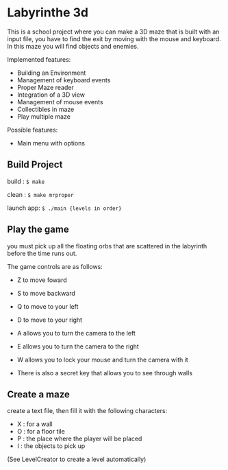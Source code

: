 # Labyrinthe 3d

This is a school project where you can make a 3D maze that is built with an input file, you have to find the exit by moving with the mouse and keyboard. In this maze you will find objects and enemies.

Implemented features:
- Building an Environment
- Management of keyboard events
- Proper Maze reader
- Integration of a 3D view
- Management of mouse events
- Collectibles in maze
- Play multiple maze

Possible features:
- Main menu with options

## Build Project
build : ``$ make``

clean : ``$ make mrproper``

launch app: ``$ ./main {levels in order}``

## Play the game
you must pick up all the floating orbs that are scattered in the labyrinth
before the time runs out.

The game controls are as follows:
- Z to move foward
- S to move backward
- Q to move to your left
- D to move to your right

- A allows you to turn the camera to the left
- E allows you to turn the camera to the right
- W allows you to lock your mouse and turn the camera with it

- There is also a secret key that allows you to see through walls

## Create a maze
create a text file, then fill it with the following characters:
- X : for a wall
- O : for a floor tile
- P : the place where the player will be placed
- I : the objects to pick up

(See LevelCreator to create a level automatically)
